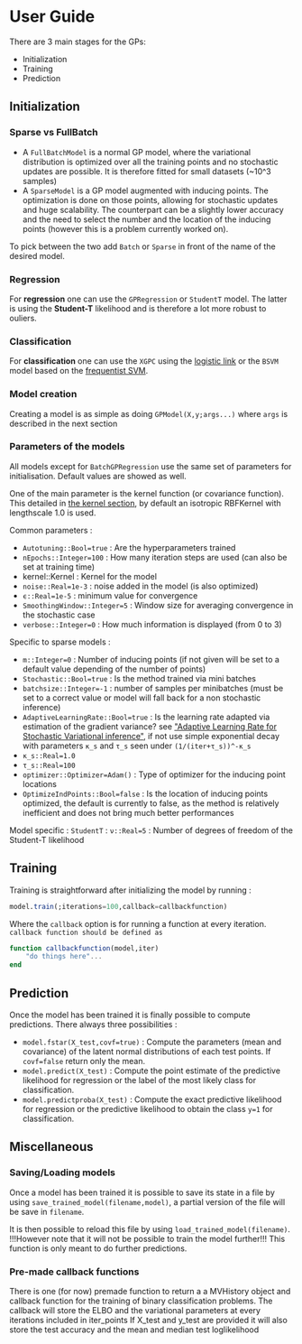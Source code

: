 # User Guide

There are 3 main stages for the GPs:

- Initialization
- Training
- Prediction

## Initialization

### Sparse vs FullBatch

- A `FullBatchModel` is a normal GP model, where the variational distribution is optimized over all the training points and no stochastic updates are possible. It is therefore fitted for small datasets (~10^3 samples)
- A `SparseModel` is a GP model augmented with inducing points. The optimization is done on those points, allowing for stochastic updates and huge scalability. The counterpart can be a slightly lower accuracy and the need to select the number and the location of the inducing points (however this is a problem currently worked on).

To pick between the two add `Batch` or `Sparse` in front of the name of the desired model.

### Regression

For **regression** one can use the `GPRegression` or `StudentT` model. The latter is using the __Student-T__ likelihood and is therefore a lot more robust to ouliers.

### Classification

For **classification** one can use the `XGPC` using the [logistic link](https://en.wikipedia.org/wiki/Logistic_function) or the `BSVM` model based on the [frequentist SVM](https://en.wikipedia.org/wiki/Support_vector_machine#Bayesian_SVM).


### Model creation

Creating a model is as simple as doing `GPModel(X,y;args...)` where `args` is described in the next section

### Parameters of the models

All models except for `BatchGPRegression` use the same set of parameters for initialisation. Default values are showed as well.

One of the main parameter is the kernel function (or covariance function). This detailed in [the kernel section](https://theogf.github.io/AugmentedGaussianProcesses.jl/latest/Kernels), by default an isotropic RBFKernel with lengthscale 1.0 is used.

Common parameters :

- `Autotuning::Bool=true` : Are the hyperparameters trained
- `nEpochs::Integer=100` : How many iteration steps are used (can also be set at training time)
- kernel::Kernel : Kernel for the model
- `noise::Real=1e-3` : noise added in the model (is also optimized)
- `ϵ::Real=1e-5` : minimum value for convergence
- `SmoothingWindow::Integer=5` : Window size for averaging convergence in the stochastic case
- `verbose::Integer=0` : How much information is displayed (from 0 to 3)

Specific to sparse models :


- `m::Integer=0` : Number of inducing points (if not given will be set to a default value depending of the number of points)
- `Stochastic::Bool=true` : Is the method trained via mini batches
- `batchsize::Integer=-1` : number of samples per minibatches (must be set to a correct value or model will fall back for a non stochastic inference)
- `AdaptiveLearningRate::Bool=true` : Is the learning rate adapted via estimation of the gradient variance? see ["Adaptive Learning Rate for Stochastic Variational inference"]( https://pdfs.semanticscholar.org/9903/e08557f328d58e4ba7fce68faee380d30b12.pdf), if not use simple exponential decay with parameters `κ_s` and `τ_s` seen under `(1/(iter+τ_s))^-κ_s`
- `κ_s::Real=1.0`
- `τ_s::Real=100`
- `optimizer::Optimizer=Adam()` : Type of optimizer for the inducing point locations
- `OptimizeIndPoints::Bool=false` : Is the location of inducing points optimized, the default is currently to false, as the method is relatively inefficient and does not bring much better performances

Model specific :
`StudentT` : `ν::Real=5` : Number of degrees of freedom of the Student-T likelihood

## Training

Training is straightforward after initializing the model by running :
```julia
model.train(;iterations=100,callback=callbackfunction)
```
Where the `callback` option is for running a function at every iteration. `callback function should be defined as`
```julia
function callbackfunction(model,iter)
    "do things here"...
end
```

## Prediction

Once the model has been trained it is finally possible to compute predictions. There always three possibilities :

- `model.fstar(X_test,covf=true)` : Compute the parameters (mean and covariance) of the latent normal distributions of each test points. If `covf=false` return only the mean.
- `model.predict(X_test)` : Compute the point estimate of the predictive likelihood for regression or the label of the most likely class for classification.
- `model.predictproba(X_test)` : Compute the exact predictive likelihood for regression or the predictive likelihood to obtain the class `y=1` for classification.

## Miscellaneous

### Saving/Loading models

Once a model has been trained it is possible to save its state in a file by using  `save_trained_model(filename,model)`, a partial version of the file will be save in `filename`.

It is then possible to reload this file by using `load_trained_model(filename)`. !!!However note that it will not be possible to train the model further!!! This function is only meant to do further predictions.

### Pre-made callback functions

There is one (for now) premade function to return a a MVHistory object and callback function for the training of binary classification problems.
The callback will store the ELBO and the variational parameters at every iterations included in iter_points
If X_test and y_test are provided it will also store the test accuracy and the mean and median test loglikelihood

